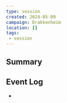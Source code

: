 ```yaml
---
type: session
created: 2024-05-09
campaign: Drakkenheim
location: []
tags:
 - session
---
```



## Summary

## Event Log


- 


